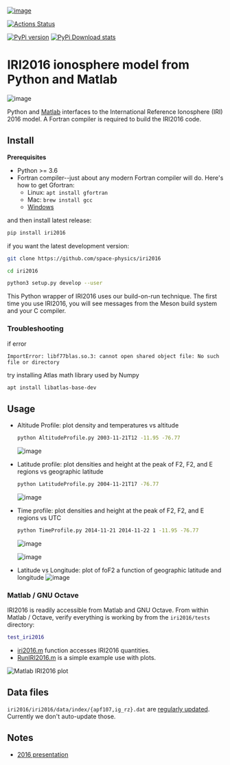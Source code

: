 [![image](https://zenodo.org/badge/DOI/10.5281/zenodo.240895.svg)](https://doi.org/10.5281/zenodo.240895)

[![Actions Status](https://github.com/space-physics/iri2016/workflows/ci/badge.svg)](https://github.com/space-physics/iri2016/actions)

[![PyPi version](https://img.shields.io/pypi/pyversions/iri2016.svg)](https://pypi.python.org/pypi/iri2016)
[![PyPi Download stats](http://pepy.tech/badge/iri2016)](http://pepy.tech/project/iri2016)


# IRI2016 ionosphere model from Python and Matlab

![image](./figures/iri2DExample02.gif)

Python and [Matlab](#matlab) interfaces to the International Reference Ionosphere (IRI) 2016 model.
A Fortran compiler is required to build the IRI2016 code.

## Install

**Prerequisites**

* Python >= 3.6
* Fortran compiler--just about any modern Fortran compiler will do. Here's how to get Gfortran:
  * Linux: `apt install gfortran`
  * Mac: `brew install gcc`
  * [Windows](https://www.scivision.dev/windows-gcc-gfortran-cmake-make-install/)

and then install latest release:

```sh
pip install iri2016
```

if you want the latest development version:

```sh
git clone https://github.com/space-physics/iri2016

cd iri2016

python3 setup.py develop --user
```

This Python wrapper of IRI2016 uses our build-on-run technique.
The first time you use IRI2016, you will see messages from the Meson build system and your C compiler.


### Troubleshooting

if error

```
ImportError: libf77blas.so.3: cannot open shared object file: No such file or directory
```

try installing Atlas math library used by Numpy

```sh
apt install libatlas-base-dev
```

## Usage

* Altitude Profile: plot density and temperatures vs altitude

  ```sh
  python AltitudeProfile.py 2003-11-21T12 -11.95 -76.77
  ```

  ![image](./figures/iri1DExample01.png)
* Latitude profile: plot densities and height at the peak of F2, F2, and E regions vs geographic latitude

  ```sh
  python LatitudeProfile.py 2004-11-21T17 -76.77
  ```

  ![image](./figures/iri1DExample02.png)
* Time profile: plot densities and height at the peak of F2, F2, and E regions vs UTC

  ```sh
  python TimeProfile.py 2014-11-21 2014-11-22 1 -11.95 -76.77
  ```

  ![image](./figures/iri1DExample08.png)

  ![image](./figures/iri2DExample01.png)
* Latitude vs Longitude: plot of foF2 a function of geographic latitude and longitude
  ![image](./figures/iri2DExample02.png)

### Matlab / GNU Octave

IRI2016 is readily accessible from Matlab and GNU Octave.
From within Matlab / Octave, verify everything is working by from the `iri2016/tests` directory:

```matlab
test_iri2016
```

* [iri2016.m](./matlab/iri2016.m) function accesses IRI2016 quantities.
* [RunIRI2016.m](./matlab/RunIRI2016.m) is a simple example use with plots.

![Matlab IRI2016 plot](./figures/matlab.png)

## Data files

`iri2016/iri2016/data/index/{apf107,ig_rz}.dat` are
[regularly updated](http://irimodel.org/indices/).
Currently we don't auto-update those.


## Notes

* [2016 presentation](https://doi.org/10.5281/zenodo.1493021)
